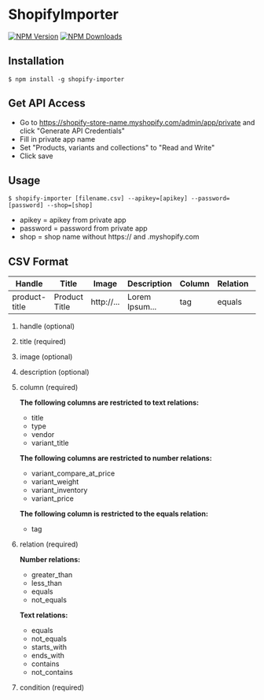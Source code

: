 # ShopifyImporter

[![NPM Version](http://img.shields.io/npm/v/shopify-importer.svg?style=flat)](https://www.npmjs.org/package/shopify-importer)
[![NPM Downloads](https://img.shields.io/npm/dm/shopify-importer.svg?style=flat)](https://www.npmjs.org/package/shopify-importer)

## Installation
  ```
  $ npm install -g shopify-importer
  ```
## Get API Access

  * Go to https://shopify-store-name.myshopify.com/admin/app/private and click "Generate API Credentials"
  * Fill in private app name
  * Set "Products, variants and collections" to "Read and Write"
  * Click save
  
## Usage
  ```
  $ shopify-importer [filename.csv] --apikey=[apikey] --password=[password] --shop=[shop]
  ```
  
  * apikey = apikey from private app
  * password = password from private app
  * shop = shop name without https:// and .myshopify.com
  
## CSV Format
  | Handle        | Title         | Image         | Description    | Column        | Relation      | Condition     |
  | ------------- | ------------- | ------------- | -------------- | ------------- | ------------- | ------------- |
  | product-title | Product Title | http://...    | Lorem Ipsum... | tag           | equals        | tag-name      |
  
  1. handle (optional)
  2. title (required)
  3. image (optional)
  4. description (optional)
  5. column (required)
    
      **The following columns are restricted to text relations:**
      * title
      * type
      * vendor
      * variant_title
      
      **The following columns are restricted to number relations:**
      * variant_compare_at_price
      * variant_weight
      * variant_inventory
      * variant_price
      
      **The following column is restricted to the equals relation:**
      * tag
    
  6. relation (required)
  
      **Number relations:**
      * greater_than
      * less_than
      * equals
      * not_equals
      
      **Text relations:**
      * equals
      * not_equals
      * starts_with
      * ends_with
      * contains
      * not_contains
      
  7. condition (required)
  